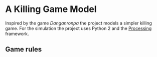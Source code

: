 # A Killing Game Model

Inspired by the game _Danganronpa_ the project models a simpler killing game. For the simulation the
project uses Python 2 and the [Processing](https://processing.org/) framework.

## Game rules